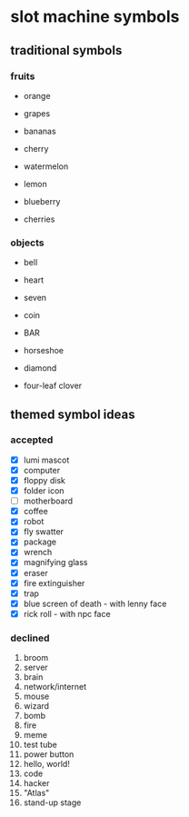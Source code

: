 # slot machine symbols

## traditional symbols

### fruits

- orange
- grapes
- bananas
- cherry

- watermelon
- lemon
- blueberry
- cherries

### objects

- bell
- heart
- seven
- coin

- BAR
- horseshoe
- diamond
- four-leaf clover

## themed symbol ideas

### accepted

- [x] lumi mascot
- [x] computer
- [x] floppy disk
- [x] folder icon
- [ ] motherboard
- [x] coffee
- [x] robot
- [x] fly swatter
- [x] package
- [x] wrench
- [x] magnifying glass
- [x] eraser
- [x] fire extinguisher
- [x] trap
- [x] blue screen of death - with lenny face
- [x] rick roll - with npc face

### declined

1. broom
2. server
3. brain
4. network/internet
5. mouse
6. wizard
7. bomb
8. fire
9. meme
10. test tube
11. power button
12. hello, world!
13. code
14. hacker
15. "Atlas"
16. stand-up stage
